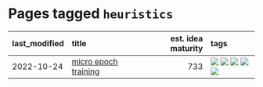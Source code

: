 # Pages tagged `heuristics`

|last_modified|title|est. idea maturity|tags
|:---|:---|---:|:---|
|2022-10-24|[micro epoch training](../micro-epoch.md)|733|[![](https://img.shields.io/badge/tag-augmentation-ea1833)](../tags/augmentation.md) [![](https://img.shields.io/badge/tag-dataset-f53bfe)](../tags/dataset.md) [![](https://img.shields.io/badge/tag-heuristics-f14da)](../tags/heuristics.md) [![](https://img.shields.io/badge/tag-tooling-e5fa6f)](../tags/tooling.md) [![](https://img.shields.io/badge/tag-training-fecb83)](../tags/training.md)|